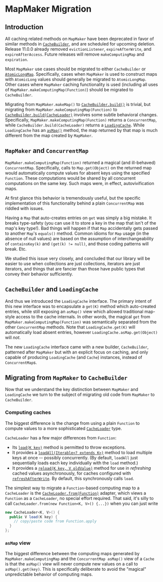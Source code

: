 # MapMaker Migration

## Introduction

All caching related methods on `MapMaker` have been deprecated in favor of
similar methods in [`CacheBuilder`], and are scheduled for upcoming deletion.
Release 11.0.0 already removed `evictionListener`, `expireAfterWrite`, and
`expireAfterAccess`. Future releases will remove `makeComputingMap` and
`expiration`.

Most `MapMaker` use cases should be migrated to either `CacheBuilder` or
[`AtomicLongMap`]. Specifically, cases when `MapMaker` is used to construct maps
with `AtomicLong` values should generally be migrated to `AtomicLongMap`. Other
cases where `MapMaker` caching functionality is used (including all uses of
`MapMaker.makeComputingMap(Function)`) should be migrated to `CacheBuilder`.

Migrating from `MapMaker.makeMap()` to [`CacheBuilder.build()`] is trivial, but
migrating from `MapMaker.makeComputingMap(Function)` to
[`CacheBuilder.build(CacheLoader)`] involves some subtle behavioral changes.
Specifically, `MapMaker.makeComputingMap(Function)` returns a `ConcurrentMap`,
while `CacheBuilder.build(CacheLoader)` returns a [`LoadingCache`]. While
`LoadingCache` has an [`asMap()`] method, the map returned by that map is much
different from the map created by `MapMaker`.

## `MapMaker` and `ConcurrentMap`

`MapMaker.makeComputingMap(Function)` returned a magical (and ill-behaved)
`ConcurrentMap`. Specifically, calls to `Map.get(Object)` on the returned map
would automatically compute values for absent keys using the specified
`Function`. These computations would be shared by all concurrent computations on
the same key. Such maps were, in effect, autovivification maps.

At first glance this behavior is tremendously useful, but the specific
implementation of this functionality behind a plain `ConcurrentMap` was riddled
with issues.

Having a `Map` that auto-creates entries on `get` was simply a big mistake. It
breaks type-safety (you can use it to store a key in the map that isn't of the
map's key type!). Bad things will happen if that `Map` accidentally gets passed
to another `Map`'s `equals()` method. Common idioms for `Map` usage (in the
absence of null values) are based on the assumption of interchangeability of
`containsKey(k)` and `(get(k) != null)`, and those coding patterns will break.
Etc.

We studied this issue very closely, and concluded that our library will be
easier to use when collections are just collections, iterators are just
iterators, and things that are fancier than those have public types that convey
their behavior sufficiently.

## `CacheBuilder` and `LoadingCache`

And thus we introduced the `LoadingCache` interface. The primary intent of this
new interface was to encapsulate a `get(K)` method which auto-created entries,
while still exposing an `asMap()` view which allowed traditional map-style
access to the cache internals. In other words, the magical `get` from
`MapMaker.makeComputingMap(Function)` was semantically separated from the other
`ConcurrentMap` methods. Note that `LoadingCache.get(K)` will automatically load
absent entries, however `LoadingCache.asMap.get(Object)` will *not*.

The new `LoadingCache` interface came with a new builder, `CacheBuilder`,
patterned after `MapMaker` but with an explicit focus on caching, and only
capable of producing `LoadingCache` (and `Cache`) instances, instead of
`ConcurrentMap`s.

## Migrating from `MapMaker` to `CacheBuilder`

Now that we understand the key distinction between `MapMaker` and `LoadingCache`
we turn to the subject of migrating old code from `MapMaker` to `CacheBuilder`.

### Computing caches

The biggest difference is the change from using a plain `Function` to compute
values to a more sophisticated [`CacheLoader`] type.

`CacheLoader` has a few major differences from `Function`:

*   Its [`load(K key)`] method is permitted to throw exceptions.
*   It provides a [`loadAll(Iterable<? extends K>)`] method to load multiple
    keys at once -- possibly concurrently. (By default, `loadAll` just
    sequentially loads each key individually with the `load` method.)
*   It provides a [`reload(K key, V oldValue)`] method for use in *refreshing*
    cached values asynchronously, for caches configured with
    [`refreshAfterWrite`]. By default, this synchronously calls `load`.

The simplest way to migrate a `Function`-based computing map to a `CacheLoader`
is the [`CacheLoader.from(Function)`] adapter, which views a `Function` as a
`CacheLoader`, no special effort required. That said, it's silly to call
`CacheLoader.from(new Function<K, V>() {...})` when you can just write

```java
new CacheLoader<K, V>() {
  public V load(K key) {
    // copy/paste code from Function.apply
  }
};
```

### `asMap` view

The biggest difference between the computing maps generated by
`MapMaker.makeComputingMap` and the `ConcurrentMap asMap()` view of a `Cache` is
that the `asMap()` view will never compute new values on a call to
`asMap().get(key)`. This is specifically deliberate to avoid the "magical"
unpredictable behavior of computing maps.

[`CacheBuilder`]: http://google.github.io/guava/releases/snapshot/api/docs/com/google/common/cache/CacheBuilder.html
[`AtomicLongMap`]: http://google.github.io/guava/releases/snapshot/api/docs/com/google/common/util/concurrent/AtomicLongMap.html
[`CacheBuilder.build()`]: http://google.github.io/guava/releases/snapshot/api/docs/com/google/common/cache/CacheBuilder.html#build--
[`CacheBuilder.build(CacheLoader)`]: http://google.github.io/guava/releases/snapshot/api/docs/com/google/common/cache/CacheBuilder.html#build-com.google.common.cache.CacheLoader-
[`LoadingCache`]: http://google.github.io/guava/releases/snapshot/api/docs/com/google/common/cache/LoadingCache.html
[`asMap()`]: http://google.github.io/guava/releases/snapshot/api/docs/com/google/common/cache/LoadingCache.html#asMap--
[`CacheLoader`]: http://google.github.io/guava/releases/snapshot/api/docs/com/google/common/cache/CacheLoader.html
[`load(K key)`]: http://google.github.io/guava/releases/snapshot/api/docs/com/google/common/cache/CacheLoader.html#load-K-
[`loadAll(Iterable<? extends K>)`]: http://google.github.io/guava/releases/snapshot/api/docs/com/google/common/cache/CacheLoader.html#loadAll-java.lang.Iterable-
[`reload(K key, V oldValue)`]: http://google.github.io/guava/releases/snapshot/api/docs/com/google/common/cache/CacheLoader.html#reload-K-V-
[`refreshAfterWrite`]: http://google.github.io/guava/releases/snapshot/api/docs/com/google/common/cache/CacheBuilder.html#refreshAfterWrite-long-java.util.concurrent.TimeUnit-
[`CacheLoader.from(Function)`]: http://google.github.io/guava/releases/snapshot/api/docs/com/google/common/cache/CacheLoader.html#from-com.google.common.base.Function-
